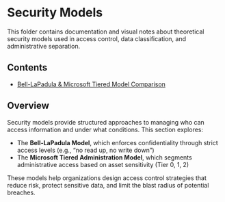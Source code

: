 # Security Models

This folder contains documentation and visual notes about theoretical security models used in access control, data classification, and administrative separation.

## Contents

- [Bell-LaPadula & Microsoft Tiered Model Comparison](./bell-lapadula-and-tiered-models.md)

## Overview

Security models provide structured approaches to managing who can access information and under what conditions. This section explores:
- The **Bell-LaPadula Model**, which enforces confidentiality through strict access levels (e.g., “no read up, no write down”)
- The **Microsoft Tiered Administration Model**, which segments administrative access based on asset sensitivity (Tier 0, 1, 2)

These models help organizations design access control strategies that reduce risk, protect sensitive data, and limit the blast radius of potential breaches.
